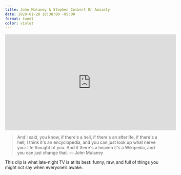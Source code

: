 ```yaml
---
title: John Mulaney & Stephen Colbert On Anxiety
date: 2020-01-28 10:38:00 -05:00
format: tweet
color: violet
---
```


<iframe width="560" height="315" src="https://www.youtube.com/embed/zGf6CGBbWFU" frameborder="0" allow="accelerometer; autoplay; encrypted-media; gyroscope; picture-in-picture" allowfullscreen></iframe>

> And I said, you know, if there's a hell, if there's an afterlife, if there's a hell, I think it's an encyclopedia, and you can just look up what nerve your life thought of you. And if there's a heaven it's a Wikipedia, and you can just change that.
— John Mulaney

This clip is what late-night TV is at its best: funny, raw, and full of things you might not say when everyone’s awake.
